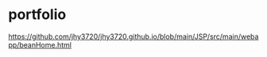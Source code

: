 # portfolio

https://github.com/jhy3720/jhy3720.github.io/blob/main/JSP/src/main/webapp/beanHome.html
